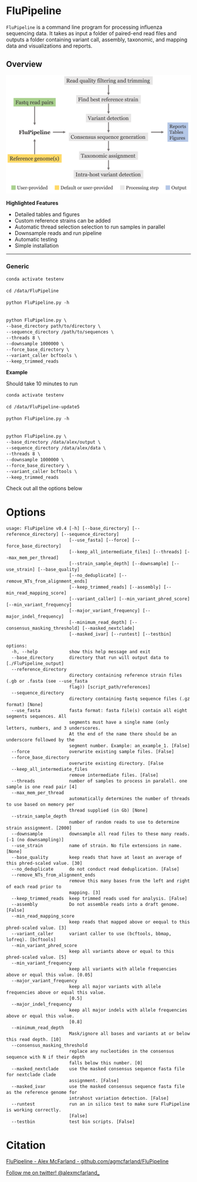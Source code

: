 # FluPipeline

`FluPipeline` is a command line program for processing influenza sequencing data. It takes as input a folder of paired-end read files and outputs a folder containing variant call, assembly, taxonomic, and mapping data and visualizations and reports.

## Overview

<img src="docs/overview.png" alt="FluPipeline overview" width=1000>

**Highlighted Features**

- Detailed tables and figures
- Custom reference strains can be added
- Automatic thread selection selection to run samples in parallel
- Downsample reads and run pipeline
- Automatic testing
- Simple installation

---

### Generic

```
conda activate testenv

cd /data/FluPipeline

python FluPipeline.py -h


python FluPipeline.py \
--base_directory path/to/directory \
--sequence_directory /path/to/sequences \
--threads 8 \
--downsample 1000000 \
--force_base_directory \
--variant_caller bcftools \
--keep_trimmed_reads
```

**Example**

Should take 10 minutes to run

```
conda activate testenv

cd /data/FluPipeline-update5

python FluPipeline.py -h


python FluPipeline.py \
--base_directory /data/alex/output \
--sequence_directory /data/alex/data \
--threads 8 \
--downsample 1000000 \
--force_base_directory \
--variant_caller bcftools \
--keep_trimmed_reads
```



Check out all the options below

# Options

```
usage: FluPipeline v0.4 [-h] [--base_directory] [--reference_directory] [--sequence_directory]
                        [--use_fasta] [--force] [--force_base_directory]
                        [--keep_all_intermediate_files] [--threads] [--max_mem_per_thread]
                        [--strain_sample_depth] [--downsample] [--use_strain] [--base_quality]
                        [--no_deduplicate] [--remove_NTs_from_alignment_ends]
                        [--keep_trimmed_reads] [--assembly] [--min_read_mapping_score]
                        [--variant_caller] [--min_variant_phred_score] [--min_variant_frequency]
                        [--major_variant_frequency] [--major_indel_frequency]
                        [--minimum_read_depth] [--consensus_masking_threshold] [--masked_nextclade]
                        [--masked_ivar] [--runtest] [--testbin]

options:
  -h, --help            show this help message and exit
  --base_directory      directory that run will output data to [./FluPipeline_output]
  --reference_directory
                        directory containing reference strain files (.gb or .fasta (see --use_fasta
                        flag)) [script_path/references]
  --sequence_directory
                        directory containing fastq sequence files (.gz format) [None]
  --use_fasta           fasta format: fasta file(s) contain all eight segments sequences. All
                        segments must have a single name (only letters, numbers, and 3 underscores.
                        At the end of the name there should be an underscore followed by the
                        segment number. Example: an_example_1. [False]
  --force               overwrite existing sample files. [False]
  --force_base_directory
                        overwrite existing directory. [False
  --keep_all_intermediate_files
                        remove intermediate files. [False]
  --threads             number of samples to process in paralell. one sample is one read pair [4]
  --max_mem_per_thread
                        automatically determines the number of threads to use based on memory per
                        thread supplied (in Gb) [None]
  --strain_sample_depth
                        number of random reads to use to determine strain assignment. [2000]
  --downsample          downsample all read files to these many reads. [-1 (no downsampling)]
  --use_strain          name of strain. No file extensions in name. [None]
  --base_quality        keep reads that have at least an average of this phred-scaled value. [30]
  --no_deduplicate      do not conduct read deduplication. [False]
  --remove_NTs_from_alignment_ends
                        remove this many bases from the left and right of each read prior to
                        mapping. [3]
  --keep_trimmed_reads  keep trimmed reads used for analysis. [False]
  --assembly            Do not assemble reads into a draft genome. [False]
  --min_read_mapping_score
                        keep reads that mapped above or eequal to this phred-scaled value. [3]
  --variant_caller      variant caller to use (bcftools, bbmap, lofreq). [bcftools]
  --min_variant_phred_score
                        keep all variants above or equal to this phred-scaled value. [5]
  --min_variant_frequency
                        keep all variants with allele frequencies above or equal this value. [0.05]
  --major_variant_frequency
                        keep all major variants with allele frequencies above or equal this value.
                        [0.5]
  --major_indel_frequency
                        keep all major indels with allele frequencies above or equal this value.
                        [0.8]
  --minimum_read_depth
                        Mask/ignore all bases and variants at or below this read depth. [10]
  --consensus_masking_threshold
                        replace any nucleotides in the consensus sequence with N if their depth
                        falls below this number. [0]
  --masked_nextclade    use the masked consensus sequence fasta file for nextclade clade
                        assignment. [False]
  --masked_ivar         use the masked consensus sequence fasta file as the reference genome for
                        intrahost variation detection. [False]
  --runtest             run an in silico test to make sure FluPipeline is working correctly.
                        [False]
  --testbin             test bin scripts. [False]
  ```


# Citation

[FluPipeline - Alex McFarland - github.com/agmcfarland/FluPipeline](https://github.com/agmcfarland/FluPipeline)

[Follow me on twitter! @alexmcfarland_](https://twitter.com/alexmcfarland_)

